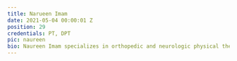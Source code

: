 ```yaml
---
title: Narueen Imam
date: 2021-05-04 00:00:01 Z
position: 29
credentials: PT, DPT
pic: naureen
bio: Naureen Imam specializes in orthopedic and neurologic physical therapy, with a special interest in serving patients with movement disorders such as dystonia and Parkinson’s disease. She is a certified PWR! Moves and LSVT BIG therapist and especially enjoys challenging -- and being inspired -- by her patients in Rock Steady Boxing classes. Naureen loves researching new approaches and cutting-edge techniques to build personalized plans for each individual she works with, with the ultimate goal of empowering them with the skills they need to overcome any obstacle. Naureen earned her Doctorate in Physical Therapy from the University of St. Augustine for Health Sciences, her Master of Biomedical Sciences from Rutgers University, and her undergraduate degree in Sociology and Spanish from Emory University. In her free time, Naureen enjoys hiking, reading, and exploring San Diego’s ever-changing boba tea shops.   
---
```

